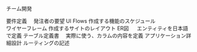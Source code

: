 チーム開発

要件定義　					発注者の要望
UI Flows					作成する機能のスケジュール	
ワイヤーフレーム			作成するサイトのレイアウト
ER図				　		エンティティを日本語で定義
テーブル定義書　			実際に使う、カラムの内容を定義
アプリケーション詳細設計		ルーティングの記述

